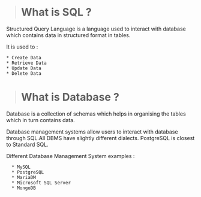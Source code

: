 > # What is SQL ?
Structured Query Language is a language used to interact with database which contains data in structured format in tables.

It is used to :

    * Create Data
    * Retrieve Data
    * Update Data
    * Delete Data
> # What is Database ?
Database is a collection of schemas which helps in organising the tables which in turn contains data.

Database management systems allow users to interact with database through SQL.All DBMS have slightly different dialects.
PostgreSQL is closest to Standard SQL.

Different Database Management System examples :

      * MySQL
      * PostgreSQL
      * MariaDM
      * Microsoft SQL Server
      * MongoDB
      
